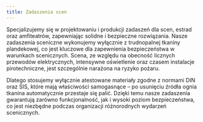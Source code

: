 ```yaml
---
title: Zadaszenia scen
---
```


Specjalizujemy się w projektowaniu i produkcji zadaszeń dla scen, estrad oraz
amfiteatrów, zapewniając solidne i bezpieczne rozwiązania. Nasze zadaszenia
sceniczne wykonujemy wyłącznie z trudnopalnej tkaniny plandekowej, co jest
kluczowe dla zapewnienia bezpieczeństwa w warunkach scenicznych. Scena, ze
względu na obecność licznych przewodów elektrycznych, intensywne oświetlenie
oraz czasem instalacje pirotechniczne, jest szczególnie narażona na ryzyko
pożaru.

Dlatego stosujemy wyłącznie atestowane materiały zgodne z normami DIN oraz SIS,
które mają właściwości samogasnące – po usunięciu źródła ognia tkanina
automatycznie przestaje się palić. Dzięki temu nasze zadaszenia gwarantują
zarówno funkcjonalność, jak i wysoki poziom bezpieczeństwa, co jest niezbędne
podczas organizacji różnorodnych wydarzeń scenicznych.
